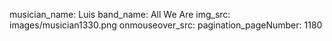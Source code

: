 musician_name: Luis
band_name: All We Are
img_src: images/musician1330.png
onmouseover_src: 
pagination_pageNumber: 1180